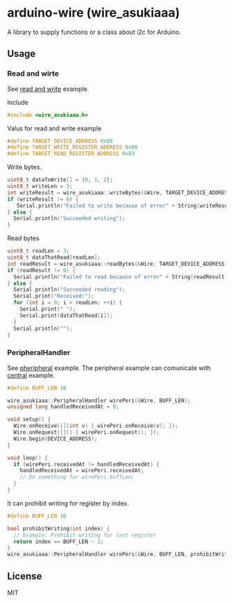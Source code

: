 # arduino-wire (wire_asukiaaa)

A library to supply functions or a class about i2c for Arduino.

## Usage

### Read and wirte
See [read and write](./examples/readWrite/readWrite.ino) example.

Include
```c
#include <wire_asukiaaa.h>
```

Valus for read and write example
```c
#define TARGET_DEVICE_ADDRESS 0x08
#define TARGET_WRITE_REGISTER_ADDRESS 0x00
#define TARGET_READ_REGISTER_ADDRESS 0x03
```

Write bytes.
```c
uint8_t dataToWrite[] = {0, 1, 2};
uint8_t writeLen = 3;
int writeResult = wire_asukiaaa::writeBytes(&Wire, TARGET_DEVICE_ADDRESS, TARGET_WRITE_REGISTER_ADDRESS, dataToWrite, writeLen);
if (writeResult != 0) {
   Serial.println("Failed to write because of error" + String(writeResult));
} else {
  Serial.println("Succeeded writing");
}
```

Read bytes
```c
uint8_t readLen = 3;
uint8_t dataThatRead[readLen];
int readResult = wire_asukiaaa::readBytes(&Wire, TARGET_DEVICE_ADDRESS, TARGET_READ_REGISTER_ADDRESS, dataThatRead, readLen);
if (readResult != 0) {
  Serial.println("Failed to read because of error" + String(readResult));
} else {
  Serial.println("Succeeded reading");
  Serial.print("Received:");
  for (int i = 0; i < readLen; ++i) {
    Serial.print(" ");
    Serial.print(dataThatRead[i]);
  }
  Serial.println("");
}
```

### PeripheralHandler

See [pheripheral](./examples/wirePeripheral/wirePheripheral.ino) example.
The peripheral example can comunicate with [central](./examples/central/central.ino) example.

```c
#define BUFF_LEN 10

wire_asukiaaa::PeripheralHandler wirePeri(&Wire, BUFF_LEN);
unsigned long handledReceivedAt = 0;

void setup() {
  Wire.onReceive([](int v) { wirePeri.onReceive(v); });
  Wire.onRequest([]() { wirePeri.onRequest(); });
  Wire.begin(DEVICE_ADDRESS);
}

void loop() {
  if (wirePeri.receivedAt != handledReceivedAt) {
    handledReceivedAt = wirePeri.receivedAt;
    // Do something for wirePeri.buffLen;
  }
}
```

It can prohibit writing for register by index.
```c
#define BUFF_LEN 10

bool prohibitWriting(int index) {
  // Example: Prohibit writing for last register
  return index == BUFF_LEN - 1;
}
wire_asukiaaa::PeripheralHandler wirePeri(&Wire, BUFF_LEN, prohibitWriting);
```

## License

MIT
